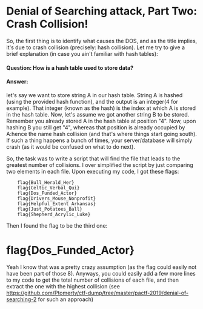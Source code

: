 # Denial of Searching attack, Part Two: Crash Collision!

So, the first thing is to identify what causes the DOS, and as the title implies, it's due to crash collision (precisely: hash collision). Let me try to give a brief explanation (in case you ain't familiar with hash tables):

#### Question: How is a hash table used to store data?

#### Answer: 
let's say we want to store string A in our hash table. String A is hashed (using the provided hash function), and the output is an integer(4 for example). That integer (known as the hash) is the index at which A is stored in the hash table. Now, let's assume we got another string B to be stored. Remember you already stored A in the hash table at position "4". Now, upon hashing B you still get "4", whereas that position is already occupied by A:hence the name hash collision (and that's where things start going south). If such a thing happens a bunch of times, your server/database will simply crash (as it would be confused on what to do next).


So, the task was to write a script that will find the file that leads to the greatest number of collisions. I over simplified the script by just comparing two elements in each file. Upon executing my code, I got these flags:

        flag{Bull_Herald_Her}
        flag{Celtic_Verbal_Qui}
        flag{Dos_Funded_Actor}
        flag{Drivers_Mouse_Nonprofit}
        flag{Helpful_Extent_Arkansas}
        flag{Just_Potatoes_Ball}
        flag{Shepherd_Acrylic_Luke}
        
Then I found the flag to be the third one:
# flag{Dos_Funded_Actor}

Yeah I know that was a pretty crazy assumption (as the flag could easily not have been part of those 8). Anyways, you could easily add a few more lines to my code to get the total number of collisions of each file, and then extract the one with the highest collision (see https://github.com/Ptomerty/ctf-dump/tree/master/pactf-2019/denial-of-searching-2 for such an approach)
